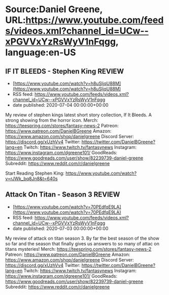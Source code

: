 # Source:Daniel Greene, URL:https://www.youtube.com/feeds/videos.xml?channel_id=UCw--xPGVVxYzRsWyV1nFqgg, language:en-US

## IF IT BLEEDS - Stephen King REVIEW
 - [https://www.youtube.com/watch?v=h8uSljqU88M](https://www.youtube.com/watch?v=h8uSljqU88M)
 - RSS feed: https://www.youtube.com/feeds/videos.xml?channel_id=UCw--xPGVVxYzRsWyV1nFqgg
 - date published: 2020-07-04 00:00:00+00:00

My review of stephen kings latest short story collection, If It Bleeds. A strong showing from the horror icon. 
Merch: https://teespring.com/stores/fantasy-news-2
Patreon: https://www.patreon.com/DanielBGreene
Amazon: https://www.amazon.com/shop/danielgreene
Discord Server: https://discord.gg/xUzhVv4
Twitter: https://twitter.com/DanielBGreene?lang=en
Twitch: https://www.twitch.tv/fantasynews
Instagram: https://www.instagram.com/dgreene101/
GoodReads: https://www.goodreads.com/user/show/82239739-daniel-greene
Subreddit: https://www.reddit.com/r/danielgreene

Start Reading Stephen King: https://www.youtube.com/watch?v=rJWk_bq8Jn8&t=640s

## Attack On Titan - Season 3 REVIEW
 - [https://www.youtube.com/watch?v=70PEdfqE9LA](https://www.youtube.com/watch?v=70PEdfqE9LA)
 - RSS feed: https://www.youtube.com/feeds/videos.xml?channel_id=UCw--xPGVVxYzRsWyV1nFqgg
 - date published: 2020-07-03 00:00:00+00:00

My review of attack on titan season 3. By far the best season of the show so far and the season that finally gives us answers to so many of attac on titans mysteries! 
Merch: https://teespring.com/stores/fantasy-news-2
Patreon: https://www.patreon.com/DanielBGreene
Amazon: https://www.amazon.com/shop/danielgreene
Discord Server: https://discord.gg/xUzhVv4
Twitter: https://twitter.com/DanielBGreene?lang=en
Twitch: https://www.twitch.tv/fantasynews
Instagram: https://www.instagram.com/dgreene101/
GoodReads: https://www.goodreads.com/user/show/82239739-daniel-greene
Subreddit: https://www.reddit.com/r/danielgreene

